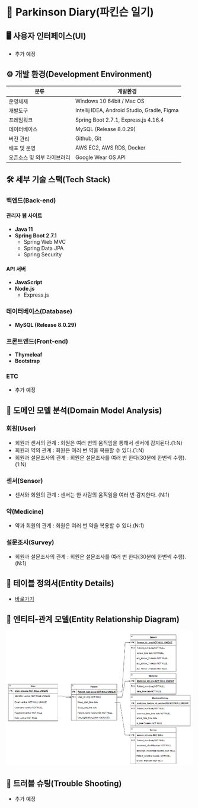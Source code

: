 # 📒 Parkinson Diary(파킨슨 일기)

## 🖥 사용자 인터페이스(UI)

- 추가 예정

## ⚙️ 개발 환경(Development Environment)

| 분류 | 개발환경 | 
|---|---|
| 운영체제 | Windows 10 64bit / Mac OS |
| 개발도구 | Intellij IDEA, Android Studio, Gradle, Figma |
| 프레임워크 | Spring Boot 2.7.1, Express.js 4.16.4 |
| 데이터베이스 | MySQL (Release 8.0.29) |
| 버전 관리 | Github, Git |
| 배포 및 운영 | AWS EC2, AWS RDS, Docker |
| 오픈소스 및 외부 라이브러리 | Google Wear OS API |


## 🛠 세부 기술 스택(Tech Stack)

### 백엔드(Back-end)

#### 관리자 웹 사이트

- **Java 11**
- **Spring Boot 2.7.1**
	- Spring Web MVC
	- Spring Data JPA
	- Spring Security

#### API 서버

- **JavaScript**
- **Node.js**
  - Express.js

### 데이터베이스(Database)

- **MySQL (Release 8.0.29)**

### 프론트엔드(Front-end)

- **Thymeleaf**
- **Bootstrap**

### ETC

- 추가 예정

## 📝 도메인 모델 분석(Domain Model Analysis)

### 회원(User)

- 회원과 센서의 관계 : 회원은 여러 번의 움직임을 통해서 센서에 감지된다.(1:N)
- 회원과 약의 관계 : 회원은 여러 번 약을 복용할 수 있다.(1:N)
- 회원과 설문조사의 관계 : 회원은 설문조사를 여러 번 한다(30분에 한번씩 수행). (1:N)

### 센서(Sensor)

- 센서와 회원의 관계 : 센서는 한 사람의 움직임을 여러 번 감지한다. (N:1)

### 약(Medicine)

- 약과 회원의 관계 : 회원은 여러 번 약을 복용할 수 있다.(N:1)

### 설문조사(Survey)

- 회원과 설문조사의 관계 : 회원은 설문조사를 여러 번 한다(30분에 한번씩 수행). (N:1)

## 📝 테이블 정의서(Entity Details)

- [바로가기](./table_details.md)

## 🔗 엔티티-관계 모델(Entity Relationship Diagram)

![Entity_Details](./images/entity_details.png)

## 📐 트러블 슈팅(Trouble Shooting)

- 추가 예정
